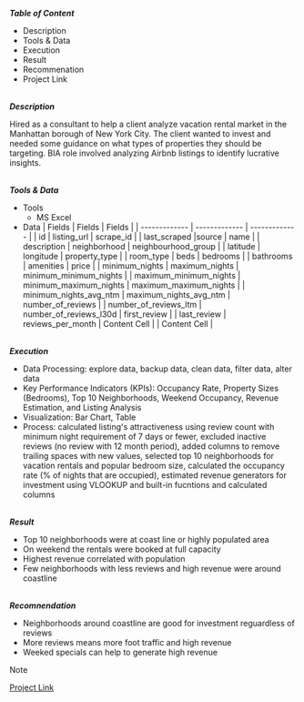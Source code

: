 
***Table of Content***<br>

* Description
* Tools & Data
* Execution
* Result
* Recommenation
* Project Link  

\
***Description***<br>

Hired as a consultant to help a client analyze vacation rental market in the Manhattan borough of New York City. The client wanted to invest and needed some guidance on what types of properties they should be targeting. BIA role involved analyzing Airbnb listings to identify lucrative insights.     

\
***Tools & Data***<br>

* Tools
  * MS Excel
* Data
  | Fields        | Fields        | Fields        |
  | ------------- | ------------- | ------------- | 
  | id | listing_url | scrape_id |
  | last_scraped |source | name |
  | description | neighborhood | neighbourhood_group |
  | latitude | longitude | property_type |
  | room_type | beds | bedrooms |
  | bathrooms | amenities | price |
  | minimum_nights | maximum_nights | minimum_minimum_nights |
  | maximum_minimum_nights | minimum_maximum_nights | maximum_maximum_nights |
  | minimum_nights_avg_ntm | maximum_nights_avg_ntm | number_of_reviews |
  | number_of_reviews_ltm | number_of_reviews_l30d | first_review |
  | last_review | reviews_per_month | Content Cell |
  | Content Cell |


\
***Execution***<br>

* Data Processing: explore data, backup data, clean data, filter data, alter data
* Key Performance Indicators (KPIs): Occupancy Rate, Property Sizes (Bedrooms), Top 10 Neighborhoods, Weekend Occupancy, Revenue Estimation, and Listing Analysis
* Visualization: Bar Chart, Table
* Process: calculated listing's attractiveness using review count with minimum night requirement of 7 days or fewer, excluded inactive reviews (no review with 12 month period), added
  columns to remove trailing spaces with new values, selected top 10 neighborhoods for vacation rentals and popular bedroom size, calculated the occupancy rate (% of nights that are
  occupied), estimated revenue generators for investment using VLOOKUP and built-in fucntions and calculated columns

\
***Result***<br>

* Top 10 neighborhoods were at coast line or highly populated area
* On weekend the rentals were booked at full capacity
* Highest revenue correlated with population
* Few neighborhoods with less reviews and high revenue were around coastline 

\
***Recomnendation***<br>
* Neighborhoods around coastline are good for investment reguardless of reviews
* More reviews means more foot traffic and high revenue
* Weeked specials can help to generate high revenue 

> [!Note]
> [Project Link](https://docs.google.com/spreadsheets/d/1Hedu7B8GprzZouwpvAWzs8k3vy-ZtS8T0XIQ2B0tTzQ/edit?gid=679106591#gid=679106591)
